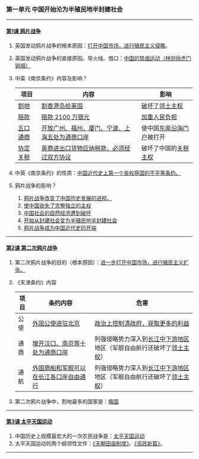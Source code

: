 ### 第一单元 中国开始沦为半殖民地半封建社会

---

#### [第1课 鸦片战争](./%E7%AC%AC1%E8%AF%BE%20%E9%B8%A6%E7%89%87%E6%88%98%E4%BA%89.html)

1. 英国发动鸦片战争的根本原因：<u>打开中国市场，进行殖民主义侵略</u>。

2. 英国发动鸦片战争的直接原因、导火线、借口：<u>中国的禁烟运动（林则徐虎门销烟）</u>

3. 中英《南京条约》内容及影响？

   | 项目            | 内容                                                  | 影响                            |
   | --------------- | ----------------------------------------------------- | ------------------------------- |
   | <u>割地</u>     | <u>割香港岛给英国</u>                                 | <u>破坏了领土主权</u>           |
   | <u>赔款</u>     | <u>赔款 2100 万银元</u>                               | <u>加重人民负担</u>             |
   | <u>五口通商</u> | <u>开放广州、福州、厦门、宁波、上海五处为通商口岸</u> | 使中国<u>东南沿海门户</u>被打开 |
   | <u>协定关税</u> | <u>英商进出口货物应纳税款，必须经过双方协议</u>       | 破坏了中国的<u>关税主权</u>     |

4. 中英《南京条约》的性质：<u>中国近代史上第一个丧权辱国的不平等条约。</u>

5. 鸦片战争的影响？

   1. <u>鸦片战争改变了中国历史发展的进程。</u>
   2. <u>使中国丧失了完整独立的主权</u>
   3. <u>中国社会的自然经济遭到破坏</u>
   4. <u>开始从封建社会变为半殖民地半封建社会</u>
   5. <u>鸦片战争成为中国近代史的开端</u>

---

#### [第2课 第二次鸦片战争](./%E7%AC%AC2%E8%AF%BE%20%E7%AC%AC%E4%BA%8C%E6%AC%A1%E9%B8%A6%E7%89%87%E6%88%98%E4%BA%89.html)

1. 第二次鸦片战争的目的（根本原因）：<u>进一步打开中国市场，进行殖民主义扩张。</u>

2. 《天津条约》内容

   | 项目 | 条约内容                                      | 危害                                                         |
   | ---- | --------------------------------------------- | ------------------------------------------------------------ |
   | 公使 | <u>外国公使进驻北京</u>                       | <u>政治上控制清政府，获取更多的利益</u>                      |
   | 通商 | <u>增开汉口、南京等十处为通商口岸</u>         | 列强侵略势力深入到<u>长江中下游地区</u>地区（军舰自由航行还破坏了<u>领土主权</u>） |
   | 通航 | <u>外国商船和军舰可以在长江各口岸自由通行</u> | 列强侵略势力深入到<u>长江中下游地区</u>地区（军舰自由航行还破坏了<u>领土主权</u>） |

3. 第二次鸦片战争中，割地最多的国家是：<u>俄国</u>

---

#### [第3课 太平天国运动](./%E7%AC%AC3%E8%AF%BE%20%E5%A4%AA%E5%B9%B3%E5%A4%A9%E5%9B%BD%E8%BF%90%E5%8A%A8.html)

1. 中国历史上规模最宏大的一次农民战争是：<u>太平天国运动</u>
2. 太平天国运动的两个纲领性文件：<u>《天朝田亩制度》</u>、<u>《资政新篇》</u>。

---